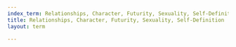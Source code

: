 ```yaml
---
index_term: Relationships, Character, Futurity, Sexuality, Self-Definition
title: Relationships, Character, Futurity, Sexuality, Self-Definition
layout: term

---
```

